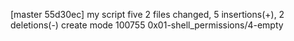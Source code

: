 [master 55d30ec] my script five
 2 files changed, 5 insertions(+), 2 deletions(-)
 create mode 100755 0x01-shell_permissions/4-empty
